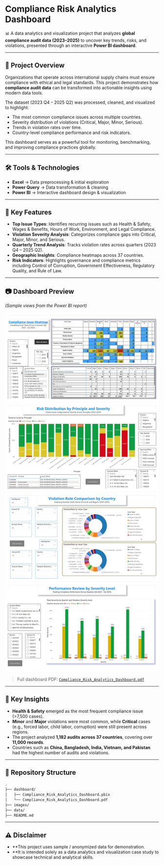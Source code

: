 # Compliance Risk Analytics Dashboard

📊 A data analytics and visualization project that analyzes **global compliance audit data (2023–2025)** to uncover key trends, risks, and violations, presented through an interactive **Power BI dashboard**.

---

## 🚀 Project Overview
Organizations that operate across international supply chains must ensure compliance with ethical and legal standards. This project demonstrates how **compliance audit data** can be transformed into actionable insights using modern data tools.

The dataset (2023 Q4 – 2025 Q2) was processed, cleaned, and visualized to highlight:
- The most common compliance issues across multiple countries.
- Severity distribution of violations (Critical, Major, Minor, Serious).
- Trends in violation rates over time.
- Country-level compliance performance and risk indicators.

This dashboard serves as a powerful tool for monitoring, benchmarking, and improving compliance practices globally.

---

## 🛠️ Tools & Technologies
- **Excel** → Data preprocessing & initial exploration  
- **Power Query** → Data transformation & cleaning  
- **Power BI** → Interactive dashboard design & visualization  

---

## 📌 Key Features
- **Top Issue Types**: Identifies recurring issues such as Health & Safety, Wages & Benefits, Hours of Work, Environment, and Legal Compliance.  
- **Violation Severity Analysis**: Categorizes compliance gaps into Critical, Major, Minor, and Serious.  
- **Quarterly Trend Analysis**: Tracks violation rates across quarters (2023 Q4 – 2025 Q2).  
- **Geographic Insights**: Compliance heatmaps across 37 countries.  
- **Risk Indicators**: Highlights governance and compliance metrics including Control of Corruption, Government Effectiveness, Regulatory Quality, and Rule of Law.  

---

## 📷 Dashboard Preview
*(Sample views from the Power BI report)*  

![Dashboard Preview 1](images/preview1.jpg)  
![Dashboard Preview 2](images/preview2.jpg)
![Dashboard Preview 2](images/preview3.jpg)
![Dashboard Preview 2](images/preview4.jpg)


> Full dashboard PDF: [`Compliance_Risk_Analytics_Dashboard.pdf`](./dashboard/Compliance_Risk_Analytics_Dashboard.pdf)

---

## 🔑 Key Insights
- **Health & Safety** emerged as the most frequent compliance issue (>7,500 cases).  
- **Minor** and **Major** violations were most common, while **Critical** cases (e.g., forced labor, child labor, corruption) were still present across regions.  
- The project analyzed **1,182 audits across 37 countries**, covering over **11,000 records**.  
- Countries such as **China, Bangladesh, India, Vietnam, and Pakistan** had the highest number of audits and violations.  

---

## 📂 Repository Structure
```bash
.
├── dashboard/                      
│   ├── Compliance_Risk_Analytics_Dashboard.pbix
│   └── Compliance_Risk_Analytics_Dashboard.pdf
├── images/                         
├── data/                           
├── README.md                       


```

---

## ⚠️ Disclaimer

- **This project uses sample / anonymized data for demonstration.
- **It is intended solely as a data analytics and visualization case study to showcase technical and analytical skills.
